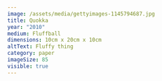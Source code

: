 ```yaml
---
image: /assets/media/gettyimages-1145794687.jpg
title: Quokka
year: "2010"
medium: Fluffball
dimensions: 10cm x 20cm x 10cm
altText: Fluffy thing
category: paper
imageSize: 85
visible: true
---
```

